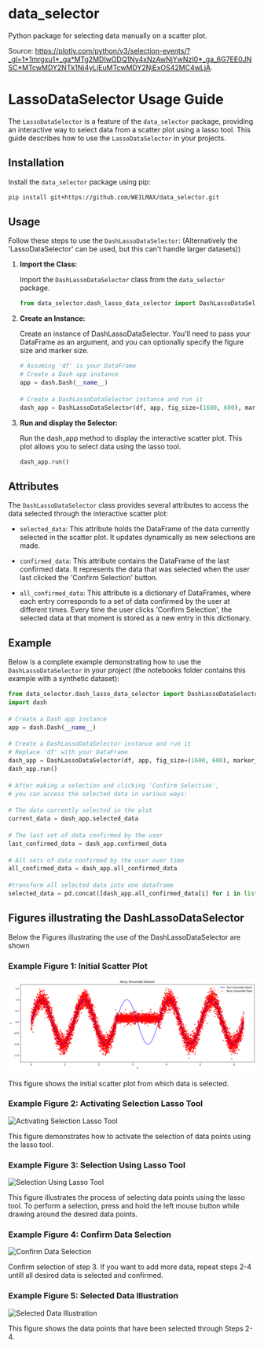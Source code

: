 # data_selector
Python package for selecting data manually on a scatter plot.

Source: https://plotly.com/python/v3/selection-events/?_gl=1*1mrgxu1*_ga*MTg2MDIwODQ1Ny4xNzAwNjYwNzI0*_ga_6G7EE0JNSC*MTcwMDY2NTk1Ni4yLjEuMTcwMDY2NjExOS42MC4wLjA.



# LassoDataSelector Usage Guide

The `LassoDataSelector` is a feature of the `data_selector` package, providing an interactive way to select data from a scatter plot using a lasso tool. This guide describes how to use the `LassoDataSelector` in your projects.

## Installation

Install the `data_selector` package using pip:

```bash
pip install git+https://github.com/WEILMAX/data_selector.git
```

## Usage

Follow these steps to use the `DashLassoDataSelector`:
(Alternatively the 'LassoDataSelector' can be used, but this can't handle larger datasets))

1. **Import the Class:**

   Import the `DashLassoDataSelector` class from the `data_selector` package.

   ```python
   from data_selector.dash_lasso_data_selector import DashLassoDataSelector
   ```

2. **Create an Instance:**

    Create an instance of DashLassoDataSelector.
    You'll need to pass your DataFrame as an argument, and you can optionally specify the figure size and marker size.

    ```python
    # Assuming 'df' is your DataFrame
    # Create a Dash app instance
    app = dash.Dash(__name__)

    # Create a DashLassoDataSelector instance and run it
    dash_app = DashLassoDataSelector(df, app, fig_size=(1600, 600), marker_size=5,port=8000)
    ```

3. **Run and display the Selector:**

    Run the dash_app method to display the interactive scatter plot.
    This plot allows you to select data using the lasso tool.

    ```python
    dash_app.run()
    ```

## Attributes

The `DashLassoDataSelector` class provides several attributes to access the data selected through the interactive scatter plot:

- `selected_data`: This attribute holds the DataFrame of the data currently selected in the scatter plot. It updates dynamically as new selections are made.

- `confirmed_data`: This attribute contains the DataFrame of the last confirmed data. It represents the data that was selected when the user last clicked the 'Confirm Selection' button.

- `all_confirmed_data`: This attribute is a dictionary of DataFrames, where each entry corresponds to a set of data confirmed by the user at different times. Every time the user clicks 'Confirm Selection', the selected data at that moment is stored as a new entry in this dictionary.

## Example

Below is a complete example demonstrating how to use the `DashLassoDataSelector` in your project
(the notebooks folder contains this example with a synthetic dataset):

```python
from data_selector.dash_lasso_data_selector import DashLassoDataSelector
import dash

# Create a Dash app instance
app = dash.Dash(__name__)

# Create a DashLassoDataSelector instance and run it
# Replace 'df' with your DataFrame
dash_app = DashLassoDataSelector(df, app, fig_size=(1600, 600), marker_size=5,port=8000)
dash_app.run()

# After making a selection and clicking 'Confirm Selection',
# you can access the selected data in various ways:

# The data currently selected in the plot
current_data = dash_app.selected_data

# The last set of data confirmed by the user
last_confirmed_data = dash_app.confirmed_data

# All sets of data confirmed by the user over time
all_confirmed_data = dash_app.all_confirmed_data

#transform all selected data into one dataframe
selected_data = pd.concat([dash_app.all_confirmed_data[i] for i in list(dash_app.all_confirmed_data.keys())])
```

## Figures illustrating the DashLassoDataSelector

Below the Figures illustrating the use of the DashLassoDataSelector are shown

### Example Figure 1: Initial Scatter Plot

![Initial Scatter Plot](visualization/Initial_data.png)

This figure shows the initial scatter plot from which data is selected.

### Example Figure 2: Activating Selection Lasso Tool

![Activating Selection Lasso Tool](images/Lasso_select.png)

This figure demonstrates how to activate the selection of data points using the lasso tool.

### Example Figure 3: Selection Using Lasso Tool

![Selection Using Lasso Tool](images/Lasso_selet_data_selection.png)

This figure illustrates the process of selecting data points using the lasso tool.
To perform a selection, press and hold the left mouse button while drawing around the desired data points.

### Example Figure 4: Confirm Data Selection

![Confirm Data Selection](images/confirm_selection.png)

Confirm selection of step 3.
If you want to add more data, repeat steps 2-4 untill all desired data is selected and confirmed.

### Example Figure 5: Selected Data Illustration

![Selected Data Illustration](images/selected_data.png)

This figure shows the data points that have been selected through Steps 2-4.